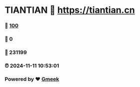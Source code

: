 # TIANTIAN :link: https://tiantian.cn 
### :page_facing_up: [100](https://tiantian.cn/tag.html) 
### :speech_balloon: 0 
### :hibiscus: 231199 
### :alarm_clock: 2024-11-11 10:53:01 
### Powered by :heart: [Gmeek](https://github.com/Meekdai/Gmeek)
